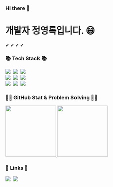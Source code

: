 ### Hi there 👋
<h1> 개발자 정영록입니다. 😄</h1>
✔
✔
✔
✔
<h3>📚 Tech Stack 📚</h3>
<p>
  <img src="https://img.shields.io/badge/Java-007396?style=flat-square&logo=Java&logoColor=white"/></a>&nbsp
  <img src="https://img.shields.io/badge/Python-3766AB?style=flat-square&logo=Python&logoColor=white"/></a>&nbsp 
  <img src="https://img.shields.io/badge/Javascript-ffb13b?style=flat-square&logo=javascript&logoColor=white"/></a>&nbsp 
  <br>
  <img src="https://img.shields.io/badge/Spring-6DB33F?style=flat-square&logo=Spring&logoColor=white"/></a>&nbsp
  <img src="https://img.shields.io/badge/SpringBoot-6DB33F?style=flat-square&logo=SpringBoot&logoColor=white"/></a>&nbsp 
  <img src="https://img.shields.io/badge/Mysql-E6B91E?style=flat-square&logo=MySql&logoColor=white"/></a>&nbsp 
  <br>
  <img src="https://img.shields.io/badge/React-2496ED?style=flat-square&logo=React&logoColor=white"/></a>&nbsp 
  <img src="https://img.shields.io/badge/HTML5-D24939?style=flat-square&logo=HTML5&logoColor=white"/></a>&nbsp
  <img src="https://img.shields.io/badge/Vue-11B48A?style=flat-square&logo=Vue&logoColor=white"/></a>&nbsp
</p>

<h3>👩‍💻 GitHub Stat & Problem Solving 👩‍💻</h3>
<p>
  <a href="https://github.com/yryryr96/">
    <img src="https://github-readme-stats-git-masterrstaa-rickstaa.vercel.app/api?username=yryryr96&&show_icons=true&theme=material-palenight&include_all_commits=true&count_private=true" height="160" />
    <img src="http://mazassumnida.wtf/api/v2/generate_badge?boj=evan523" height="160" />
  </a> 
</p>

<h3>🌈 Links 🌈</h3>
<p>
  <a href="https://velog.io/@evan523"><img src="https://img.shields.io/badge/Tech%20Blog-11B48A?style=flat-square&logo=Vimeo&logoColor=white&link=https://velog.io/@hyeinisfree"/></a>&nbsp
  <a href="mailto:jyr4941@gmail.com"><img src="https://img.shields.io/badge/Gmail-d14836?style=flat-square&logo=Gmail&logoColor=white&link=kimhyein7110@gmail.com"/></a>
</p>
